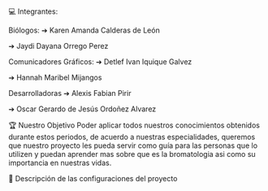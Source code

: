 💻 Integrantes:

Biólogos:
➔ Karen Amanda Calderas de León

➔ Jaydi Dayana Orrego Perez

Comunicadores Gráficos:
➔ Detlef Ivan Iquique Galvez

➔ Hannah Maribel Mijangos

Desarrolladoras
➔ Alexis Fabian Pirir

➔ Oscar Gerardo de Jesús Ordoñez Alvarez

 🏆 Nuestro Objetivo
Poder aplicar todos nuestros conocimientos obtenidos durante estos periodos, de acuerdo a nuestras especialidades, queremos que nuestro proyecto les pueda servir como guía para las personas que lo utilizen y puedan aprender mas sobre que es la bromatologia asi como su importancia en nuestras vidas.

 🥇 Descripción de las configuraciones del proyecto
